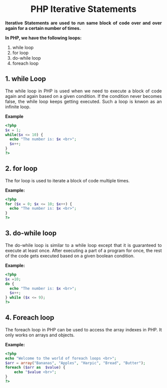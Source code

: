 <style>
  body {
    text-align: justify;
  }
  th, td{
    text-align: center;
  }
</style>

# <h1 style="text-align: center;"> PHP Iterative Statements </h1>

**Iterative Statements are used to run same block of code over and over again for a certain number of times.**

**In PHP, we have the following loops:**

1. while loop
2. for loop
3. do-while loop
4. foreach loop

## 1. while Loop

The while loop in PHP is used when we need to execute a block of code again and again based on a given condition. If the condition never becomes false, the while loop keeps getting executed. Such a loop is knwon as an infinite loop.

**Example**

```php
<?php
$x = 1;
while($x <= 10) {
  echo "The number is: $x <br>";
  $x++;
}
?>
```

## 2. for loop

The for loop is used to iterate a block of code multiple times.

**Example:**

```php
<?php
for ($x = 0; $x <= 10; $x++) {
  echo "The number is: $x <br>";
}
?>
```

## 3. do-while loop

The do-while loop is similar to a while loop except that it is guaranteed to execute at least once. After executing a part of a program for once, the rest of the code gets executed based on a given boolean condition.

**Example:**

```php
<?php
$x =10;
do {
  echo "The number is: $x <br>";
  $x++;
} while ($x <= 9);
?>
```

## 4. Foreach loop

The foreach loop in PHP can be used to access the array indexes in PHP. It only works on arrays and objects.

**Example:**

```php
<?php
echo "Welcome to the world of foreach loops <br>";
$arr = array("Bananas", "Apples", "Harpic", "Bread", "Butter");
foreach ($arr as  $value) {
    echo "$value <br>";
}
?>
```
